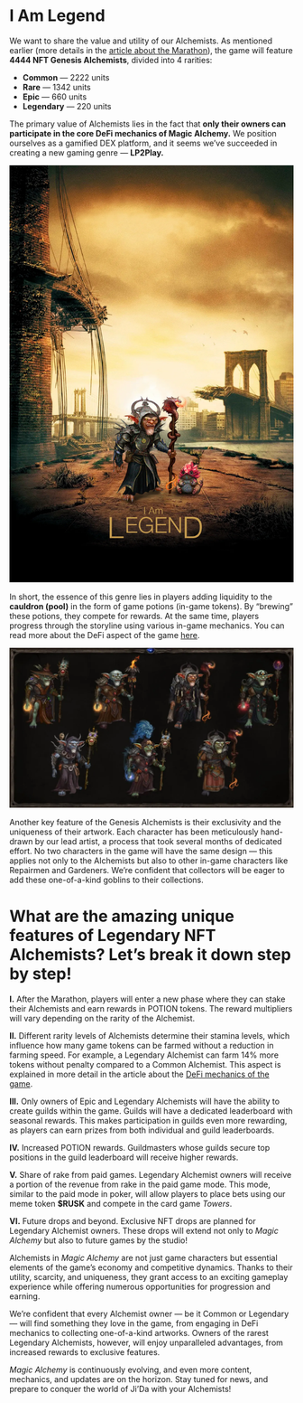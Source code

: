 I Am Legend
===========


We want to share the value and utility of our Alchemists. As mentioned earlier (more details in the [article about the Marathon](/@MagicAlchemy/token-and-nft-marathon-by-magic-alchemy-7992d9279312)), the game will feature **4444 NFT Genesis Alchemists**, divided into 4 rarities:

* **Common** — 2222 units
* **Rare** — 1342 units
* **Epic** — 660 units
* **Legendary** — 220 units

The primary value of Alchemists lies in the fact that **only their owners can participate in the core DeFi mechanics of Magic Alchemy.** We position ourselves as a gamified DEX platform, and it seems we’ve succeeded in creating a new gaming genre — **LP2Play.**


![](images/img-1.2x.png)

In short, the essence of this genre lies in players adding liquidity to the **cauldron (pool)** in the form of game potions (in-game tokens). By “brewing” these potions, they compete for rewards. At the same time, players progress through the storyline using various in-game mechanics. You can read more about the DeFi aspect of the game [here](../MA_DeFi_Part/MA_DeFi_Part_en.md).


![](images/img-2.2x.png)

Another key feature of the Genesis Alchemists is their exclusivity and the uniqueness of their artwork. Each character has been meticulously hand-drawn by our lead artist, a process that took several months of dedicated effort. No two characters in the game will have the same design — this applies not only to the Alchemists but also to other in-game characters like Repairmen and Gardeners. We’re confident that collectors will be eager to add these one-of-a-kind goblins to their collections.

What are the amazing unique features of Legendary NFT Alchemists? Let’s break it down step by step!
===================================================================================================

**I.** After the Marathon, players will enter a new phase where they can stake their Alchemists and earn rewards in POTION tokens. The reward multipliers will vary depending on the rarity of the Alchemist.

**II.** Different rarity levels of Alchemists determine their stamina levels, which influence how many game tokens can be farmed without a reduction in farming speed. For example, a Legendary Alchemist can farm 14% more tokens without penalty compared to a Common Alchemist. This aspect is explained in more detail in the article about the [DeFi mechanics of the game](../MA_DeFi_Part/MA_DeFi_Part_en.md).

**III.** Only owners of Epic and Legendary Alchemists will have the ability to create guilds within the game. Guilds will have a dedicated leaderboard with seasonal rewards. This makes participation in guilds even more rewarding, as players can earn prizes from both individual and guild leaderboards.

**IV.** Increased POTION rewards. Guildmasters whose guilds secure top positions in the guild leaderboard will receive higher rewards.

**V.** Share of rake from paid games. Legendary Alchemist owners will receive a portion of the revenue from rake in the paid game mode. This mode, similar to the paid mode in poker, will allow players to place bets using our meme token **$RUSK** and compete in the card game *Towers*.

**VI.** Future drops and beyond. Exclusive NFT drops are planned for Legendary Alchemist owners. These drops will extend not only to *Magic Alchemy* but also to future games by the studio!

Alchemists in *Magic Alchemy* are not just game characters but essential elements of the game’s economy and competitive dynamics. Thanks to their utility, scarcity, and uniqueness, they grant access to an exciting gameplay experience while offering numerous opportunities for progression and earning.

We’re confident that every Alchemist owner — be it Common or Legendary — will find something they love in the game, from engaging in DeFi mechanics to collecting one-of-a-kind artworks. Owners of the rarest Legendary Alchemists, however, will enjoy unparalleled advantages, from increased rewards to exclusive features.

*Magic Alchemy* is continuously evolving, and even more content, mechanics, and updates are on the horizon. Stay tuned for news, and prepare to conquer the world of Ji’Da with your Alchemists!

